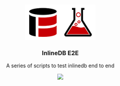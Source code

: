 <p align="center">
    <img alt="inlinedb" src="https://raw.githubusercontent.com/inlinedb/inlinedb-icons/master/idb-e2e.png">
</p>

<h3 align="center">
    InlineDB E2E
</h3>

<p align="center">
    A series of scripts to test inlinedb end to end
</p>

<p align="center">
    <a href="https://travis-ci.org/inlinedb/inlinedb"><img src="https://travis-ci.org/inlinedb/inlinedb.svg?branch=master"></a>
</p>
